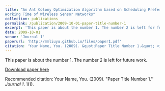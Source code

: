 ```yaml
---
title: "An Ant Colony Optimization Algorithm based on Scheduling Preference for Maximizing
Working Time of Wireless Sensor Networks"
collection: publications
permalink: /publication/2009-10-01-paper-title-number-1
excerpt: 'This paper is about the number 1. The number 2 is left for future work.'
date: 2009-10-01
venue: 'Journal 1'
paperurl: 'http://mmliuyu.github.io/files/paper1.pdf'
citation: 'Your Name, You. (2009). &quot;Paper Title Number 1.&quot; <i>Journal 1</i>. 1(1).'
---
```

This paper is about the number 1. The number 2 is left for future work.

[Download paper here](http://mmliuyu.github.io/files/paper1.pdf)

Recommended citation: Your Name, You. (2009). "Paper Title Number 1." <i>Journal 1</i>. 1(1).